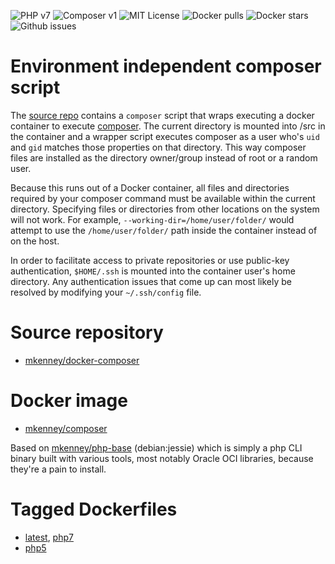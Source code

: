 ![PHP v7](https://img.shields.io/badge/PHP-v7.0.6-8892bf.svg) ![Composer v1](https://img.shields.io/badge/composer-v1.1.1-orange.svg) ![MIT License](https://img.shields.io/github/license/mkenney/docker-composer.svg) ![Docker pulls](https://img.shields.io/docker/pulls/mkenney/composer.svg) ![Docker stars](https://img.shields.io/docker/stars/mkenney/composer.svg) ![Github issues](https://img.shields.io/github/issues-raw/mkenney/docker-composer.svg)

# Environment independent composer script

The [source repo](https://github.com/mkenney/docker-composer) contains a `composer` script that wraps executing a docker container to execute [composer](https://getcomposer.org/). The current directory is mounted into /src in the container and a wrapper script executes composer as a user who's `uid` and `gid` matches those properties on that directory. This way composer files are installed as the directory owner/group instead of root or a random user.

Because this runs out of a Docker container, all files and directories required by your composer command must be available within the current directory. Specifying files or directories from other locations on the system will not work. For example, `--working-dir=/home/user/folder/` would attempt to use the `/home/user/folder/` path inside the container instead of on the host.

In order to facilitate access to private repositories or use public-key authentication, `$HOME/.ssh` is mounted into the container user's home directory. Any authentication issues that come up can most likely be resolved by modifying your `~/.ssh/config` file.

# Source repository

* [mkenney/docker-composer](https://github.com/mkenney/docker-composer)

# Docker image

* [mkenney/composer](https://hub.docker.com/r/mkenney/composer/)

Based on [mkenney/php-base](https://hub.docker.com/r/mkenney/php-base/) (debian:jessie) which is simply a php CLI binary built with various tools, most notably Oracle OCI libraries, because they're a pain to install.

# Tagged Dockerfiles

* [latest](https://github.com/mkenney/docker-composer/blob/master/Dockerfile), [php7](https://github.com/mkenney/docker-composer/blob/master/Dockerfile)
* [php5](https://github.com/mkenney/docker-composer/blob/php5/Dockerfile)
